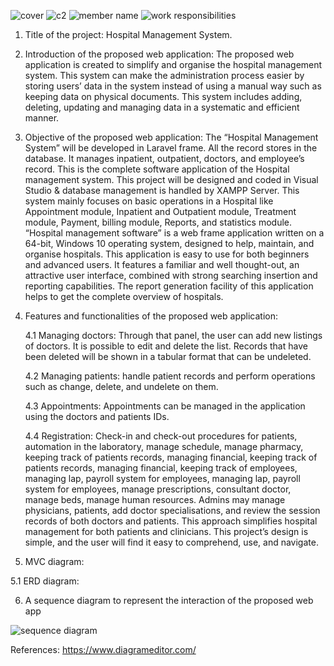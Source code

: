 ![cover](https://user-images.githubusercontent.com/75902424/147712642-f599597b-af99-442c-9049-6d0dbe70431e.JPG)
![c2](https://user-images.githubusercontent.com/75902424/147712798-5780c895-ded0-4985-9c6e-2272e0afe209.JPG)
![member name](https://user-images.githubusercontent.com/75902424/147712923-1245bd4c-0bda-41f0-b95d-ec37af143354.JPG)
![work responsibilities](https://user-images.githubusercontent.com/75902424/147711527-805e3c00-22ea-45bc-b024-b42ef5af17d9.JPG)


1. Title of the project: Hospital Management System.
2. Introduction of the proposed web application: 
	The proposed web application is created to simplify and organise the hospital management system. This system can make the administration process easier by storing users’ data in the system instead of using a manual way such as keeping data on physical documents. This system includes adding, deleting, updating and managing data in a systematic and efficient manner.  


3. Objective of the proposed web application: 
The  “Hospital Management System” will be developed in Laravel frame. All the record stores in the database. It manages inpatient, outpatient, doctors, and employee’s record. This is the complete software application of the Hospital management system. This project will be designed and coded in Visual Studio & database management is handled by XAMPP Server. This system mainly focuses on basic operations in a Hospital like Appointment module, Inpatient and Outpatient module, Treatment module, Payment, billing module, Reports, and statistics module. “Hospital management software” is a web frame application written on a 64-bit, Windows 10 operating system, designed to help, maintain, and organise hospitals. This application is easy to use for both beginners and advanced users. It features a familiar and well thought-out, an attractive user interface, combined with strong searching insertion and reporting capabilities. The report generation facility of this application helps to get the complete overview of hospitals. 



4. Features and functionalities of the proposed web application: 

   4.1 Managing doctors: Through that panel, the user can add new listings of doctors. It is possible to edit and delete the list. Records that have been deleted will be shown in a tabular format that can be undeleted. 


   4.2 Managing patients: handle patient records and perform operations such as change, delete, and undelete on them. 


   4.3 Appointments: Appointments can be managed in the application using the doctors and patients IDs. 


   4.4 Registration: Check-in and check-out procedures for patients, automation in the laboratory, manage schedule, manage pharmacy, keeping track of patients records, managing financial, keeping track of patients records, managing financial, keeping track of employees, managing lap, payroll system for employees, managing lap, payroll system for employees, manage prescriptions, consultant doctor, manage beds, manage human resources. 
Admins may manage physicians, patients, add doctor specialisations, and review the session records of both doctors and patients. This approach simplifies hospital management for both patients and clinicians. This project’s design is simple, and the user will find it easy to comprehend, use, and navigate. 

5. MVC diagram:


5.1 ERD diagram:


6. A sequence diagram to represent the interaction of the proposed web app
 
 ![sequence diagram](https://user-images.githubusercontent.com/75902424/147711742-016724ff-b1e5-4c42-bf33-e2a0641e5759.png)


References:
https://www.diagrameditor.com/
